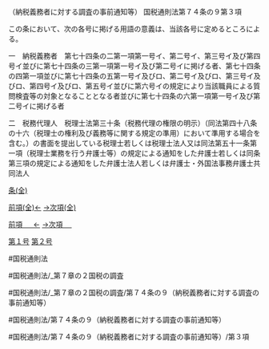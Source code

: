 （納税義務者に対する調査の事前通知等）
国税通則法第７４条の９第３項

この条において、次の各号に掲げる用語の意義は、当該各号に定めるところによる。

一　納税義務者　第七十四条の二第一項第一号イ、第二号イ、第三号イ及び第四号イ並びに第七十四条の三第一項第一号イ及び第二号イに掲げる者、第七十四条の四第一項並びに第七十四条の五第一号イ及びロ、第二号イ及びロ、第三号イ及びロ、第四号イ及びロ、第五号イ並びに第六号イの規定により当該職員による質問検査等の対象となることとなる者並びに第七十四条の六第一項第一号イ及び第二号イに掲げる者

二　税務代理人　税理士法第三十条（税務代理の権限の明示）（同法第四十八条の十六（税理士の権利及び義務等に関する規定の準用）において準用する場合を含む。）の書面を提出している税理士若しくは税理士法人又は同法第五十一条第一項（税理士業務を行う弁護士等）の規定による通知をした弁護士若しくは同条第三項の規定による通知をした弁護士法人若しくは弁護士・外国法事務弁護士共同法人

[条(全)](国税通則法＿＿＿＿＿第７４条の９_.md)

[前項(全)←](国税通則法＿＿＿＿＿第７４条の９第２項_.md)    [→次項(全)](国税通則法＿＿＿＿＿第７４条の９第４項_.md)

[前項 　 ←](国税通則法＿＿＿＿＿第７４条の９第２項.md)    [→次項 　 ](国税通則法＿＿＿＿＿第７４条の９第４項.md)

[第１号](国税通則法＿＿＿＿＿第７４条の９第３項第１号.md)  [第２号](国税通則法＿＿＿＿＿第７４条の９第３項第２号.md)  

#国税通則法

#国税通則法/_第７章の２国税の調査

#国税通則法/_第７章の２国税の調査/第７４条の９（納税義務者に対する調査の事前通知等）

#国税通則法/第７４条の９（納税義務者に対する調査の事前通知等）

#国税通則法/第７４条の９（納税義務者に対する調査の事前通知等）/第３項

